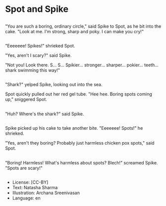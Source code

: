 # Spot and Spike

##
"You are such a boring, ordinary circle," said Spike to Spot, as he bit into the cake. "Look at me. I'm strong, sharp and poky. I can make you cry!"

##
"Eeeeeee! Spikes!" shrieked Spot.

"Yes, aren't I scary?" said Spike.

"Not you! Look there. S... S... Spikier... stronger... sharper... pokier... teeth... shark swimming this way!"

##
"Shark?" yelped Spike, looking out into the sea.

Spot quickly pulled out her red gel tube. "Hee hee. Boring spots coming up," sniggered Spot.

##
"Huh? Where's the shark?" said Spike.

##
Spike picked up his cake to take another bite. "Eeeeeee! Spots!" he shrieked.

"Yes, aren't they boring? Probably just harmless chicken pox spots," said Spot.

##
"Boring! Harmless! What's harmless about spots? Blech!" screamed Spike. "Spots are scary!"

##
* License: [CC-BY]
* Text: Natasha Sharma
* Illustration: Archana Sreenivasan
* Language: en
